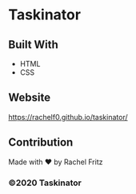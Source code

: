 # Taskinator

## Built With
* HTML
* CSS

## Website
https://rachelf0.github.io/taskinator/

## Contribution
Made with ❤️ by Rachel Fritz

### ©️2020 Taskinator